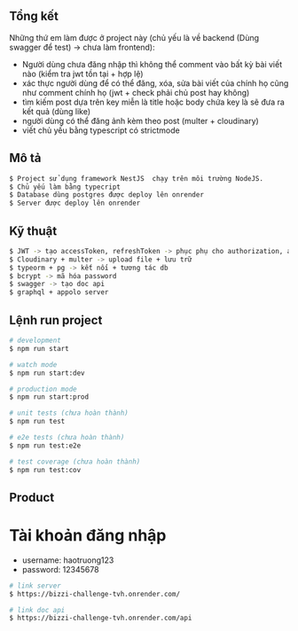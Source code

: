 ## Tổng kết
Những thứ em làm được ở project này (chủ yếu là về backend (Dùng swagger để test) -> chưa làm frontend): 
- Người dùng chưa đăng nhập thì không thể comment vào bất kỳ bài viết nào (kiểm tra jwt tồn tại + hợp lệ)
- xác thực người dùng để có thể đăng, xóa, sửa bài viết của chính họ cũng như comment chính họ (jwt + check phải chủ post hay không)
- tìm kiếm post dựa trên key miễn là title hoặc body chứa key là sẽ đưa ra kết quả (dùng like)
- người dùng có thể đăng ảnh kèm theo post (multer + cloudinary)
- viết chủ yếu bằng typescript có strictmode

## Mô tả
```bash
$ Project sử dụng framework NestJS  chạy trên môi trường NodeJS.
$ Chủ yếu làm bằng typecript
$ Database dùng postgres được deploy lên onrender
$ Server được deploy lên onrender
```
## Kỹ thuật
```bash
$ JWT -> tạo accessToken, refreshToken -> phục phụ cho authorization, authentication
$ Cloudinary + multer -> upload file + lưu trữ
$ typeorm + pg -> kết nối + tương tác db
$ bcrypt -> mã hóa password
$ swagger -> tạo doc api
$ graphql + appolo server 
```
## Lệnh run project
```bash
# development
$ npm run start

# watch mode
$ npm run start:dev

# production mode
$ npm run start:prod
```

```bash
# unit tests (chưa hoàn thành)
$ npm run test

# e2e tests (chưa hoàn thành)
$ npm run test:e2e

# test coverage (chưa hoàn thành)
$ npm run test:cov
```

## Product

# Tài khoản đăng nhập
- username: haotruong123
- password: 12345678
```bash
# link server
$ https://bizzi-challenge-tvh.onrender.com/

# link doc api
$ https://bizzi-challenge-tvh.onrender.com/api
```
